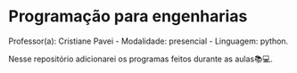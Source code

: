 # Programação para engenharias
Professor(a): Cristiane Pavei - Modalidade: presencial - Linguagem: python.

Nesse repositório adicionarei os programas feitos durante as aulas📚💻.
